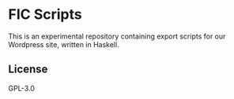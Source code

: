 # FIC Scripts

This is an experimental repository containing export scripts for our Wordpress
site, written in Haskell.

## License

GPL-3.0
